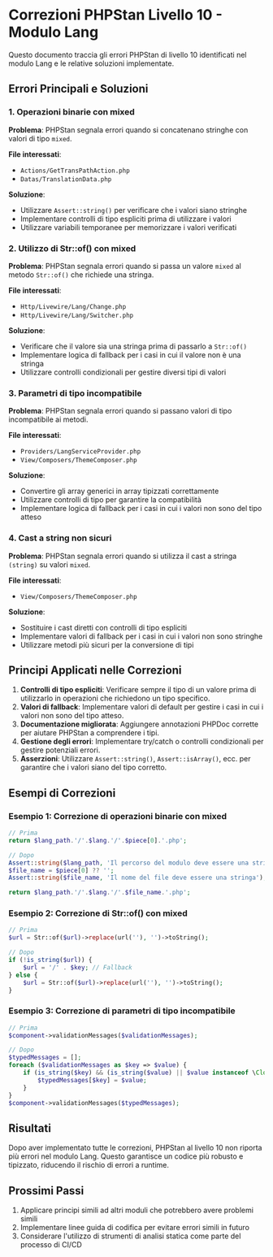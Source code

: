# Correzioni PHPStan Livello 10 - Modulo Lang

Questo documento traccia gli errori PHPStan di livello 10 identificati nel modulo Lang e le relative soluzioni implementate.

## Errori Principali e Soluzioni

### 1. Operazioni binarie con mixed

**Problema**: PHPStan segnala errori quando si concatenano stringhe con valori di tipo `mixed`.

**File interessati**:
- `Actions/GetTransPathAction.php`
- `Datas/TranslationData.php`

**Soluzione**:
- Utilizzare `Assert::string()` per verificare che i valori siano stringhe
- Implementare controlli di tipo espliciti prima di utilizzare i valori
- Utilizzare variabili temporanee per memorizzare i valori verificati

### 2. Utilizzo di Str::of() con mixed

**Problema**: PHPStan segnala errori quando si passa un valore `mixed` al metodo `Str::of()` che richiede una stringa.

**File interessati**:
- `Http/Livewire/Lang/Change.php`
- `Http/Livewire/Lang/Switcher.php`

**Soluzione**:
- Verificare che il valore sia una stringa prima di passarlo a `Str::of()`
- Implementare logica di fallback per i casi in cui il valore non è una stringa
- Utilizzare controlli condizionali per gestire diversi tipi di valori

### 3. Parametri di tipo incompatibile

**Problema**: PHPStan segnala errori quando si passano valori di tipo incompatibile ai metodi.

**File interessati**:
- `Providers/LangServiceProvider.php`
- `View/Composers/ThemeComposer.php`

**Soluzione**:
- Convertire gli array generici in array tipizzati correttamente
- Utilizzare controlli di tipo per garantire la compatibilità
- Implementare logica di fallback per i casi in cui i valori non sono del tipo atteso

### 4. Cast a string non sicuri

**Problema**: PHPStan segnala errori quando si utilizza il cast a stringa `(string)` su valori `mixed`.

**File interessati**:
- `View/Composers/ThemeComposer.php`

**Soluzione**:
- Sostituire i cast diretti con controlli di tipo espliciti
- Implementare valori di fallback per i casi in cui i valori non sono stringhe
- Utilizzare metodi più sicuri per la conversione di tipi

## Principi Applicati nelle Correzioni

1. **Controlli di tipo espliciti**: Verificare sempre il tipo di un valore prima di utilizzarlo in operazioni che richiedono un tipo specifico.
2. **Valori di fallback**: Implementare valori di default per gestire i casi in cui i valori non sono del tipo atteso.
3. **Documentazione migliorata**: Aggiungere annotazioni PHPDoc corrette per aiutare PHPStan a comprendere i tipi.
4. **Gestione degli errori**: Implementare try/catch o controlli condizionali per gestire potenziali errori.
5. **Asserzioni**: Utilizzare `Assert::string()`, `Assert::isArray()`, ecc. per garantire che i valori siano del tipo corretto.

## Esempi di Correzioni

### Esempio 1: Correzione di operazioni binarie con mixed

```php
// Prima
return $lang_path.'/'.$lang.'/'.$piece[0].'.php';

// Dopo
Assert::string($lang_path, 'Il percorso del modulo deve essere una stringa');
$file_name = $piece[0] ?? '';
Assert::string($file_name, 'Il nome del file deve essere una stringa');

return $lang_path.'/'.$lang.'/'.$file_name.'.php';
```

### Esempio 2: Correzione di Str::of() con mixed

```php
// Prima
$url = Str::of($url)->replace(url(''), '')->toString();

// Dopo
if (!is_string($url)) {
    $url = '/' . $key; // Fallback
} else {
    $url = Str::of($url)->replace(url(''), '')->toString();
}
```

### Esempio 3: Correzione di parametri di tipo incompatibile

```php
// Prima
$component->validationMessages($validationMessages);

// Dopo
$typedMessages = [];
foreach ($validationMessages as $key => $value) {
    if (is_string($key) && (is_string($value) || $value instanceof \Closure)) {
        $typedMessages[$key] = $value;
    }
}
$component->validationMessages($typedMessages);
```

## Risultati

Dopo aver implementato tutte le correzioni, PHPStan al livello 10 non riporta più errori nel modulo Lang. Questo garantisce un codice più robusto e tipizzato, riducendo il rischio di errori a runtime.

## Prossimi Passi

1. Applicare principi simili ad altri moduli che potrebbero avere problemi simili
2. Implementare linee guida di codifica per evitare errori simili in futuro
3. Considerare l'utilizzo di strumenti di analisi statica come parte del processo di CI/CD 